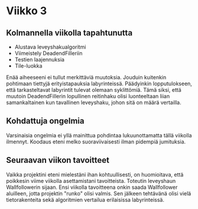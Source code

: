 # **Viikko 3**

## **Kolmannella viikolla tapahtunutta**

- Alustava leveyshakualgoritmi
- Viimeistely DeadendFilleriin
- Testien laajennuksia
- Tile-luokka

Enää aiheeseeni ei tullut merkittäviä muutoksia. Jouduin kuitenkin pohtimaan tiettyjä erityistapauksia labyrinteissä. Päädyinkin lopputulokseen, että tarkasteltavat labyrintit tulevat olemaan syklittömiä. Tämä siksi, että muutoin DeadendFillerin lopullinen reitinhaku olisi luonteeltaan liian samankaltainen kun tavallinen leveyshaku, johon sitä on määrä vertailla.

## **Kohdattuja ongelmia**

Varsinaisia ongelmia ei yllä mainittua pohdintaa lukuunottamatta tällä viikolla ilmennyt. Koodaus eteni melko suoraviivaisesti ilman pidempiä jumituksia.

## **Seuraavan viikon tavoitteet**

Vaikka projektini eteni mielestäni ihan kohtuullisesti, on huomioitava, että poikkesin viime viikolla asettamistani tavoitteista. Toteutin leveyshaun Wallfollowerin sijaan. Ensi viikolla tavoitteena onkin saada Wallfollower aluilleen, jotta projektin "runko" olisi valmis. Sen jälkeen tehtävänä olisi vielä tietorakenteita sekä algoritmien vertailua erilaisissa labyrinteissä.
